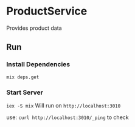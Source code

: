 # ProductService

Provides product data

## Run

### Install Dependencies
`mix deps.get`

### Start Server
`iex -S mix`
Will run on `http://localhost:3010`

use: `curl http://localhost:3010/_ping` to check

